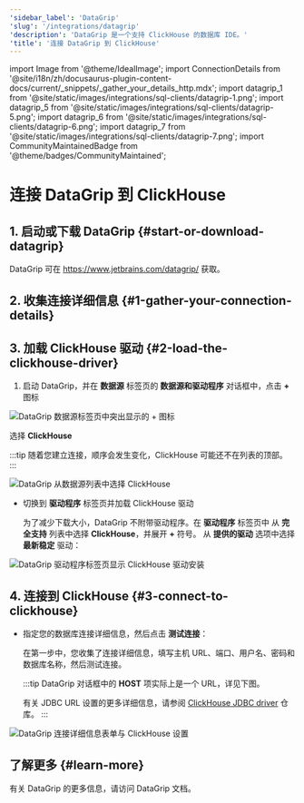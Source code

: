 ```yaml
---
'sidebar_label': 'DataGrip'
'slug': '/integrations/datagrip'
'description': 'DataGrip 是一个支持 ClickHouse 的数据库 IDE。'
'title': '连接 DataGrip 到 ClickHouse'
---
```


import Image from '@theme/IdealImage';
import ConnectionDetails from '@site/i18n/zh/docusaurus-plugin-content-docs/current/_snippets/_gather_your_details_http.mdx';
import datagrip_1 from '@site/static/images/integrations/sql-clients/datagrip-1.png';
import datagrip_5 from '@site/static/images/integrations/sql-clients/datagrip-5.png';
import datagrip_6 from '@site/static/images/integrations/sql-clients/datagrip-6.png';
import datagrip_7 from '@site/static/images/integrations/sql-clients/datagrip-7.png';
import CommunityMaintainedBadge from '@theme/badges/CommunityMaintained';


# 连接 DataGrip 到 ClickHouse

<CommunityMaintainedBadge/>

## 1. 启动或下载 DataGrip {#start-or-download-datagrip}

DataGrip 可在 https://www.jetbrains.com/datagrip/ 获取。

## 2. 收集连接详细信息 {#1-gather-your-connection-details}
<ConnectionDetails />

## 3. 加载 ClickHouse 驱动 {#2-load-the-clickhouse-driver}

1. 启动 DataGrip，并在 **数据源** 标签页的 **数据源和驱动程序** 对话框中，点击 **+** 图标

<Image img={datagrip_5} size="lg" border alt="DataGrip 数据源标签页中突出显示的 + 图标" />

  选择 **ClickHouse**

  :::tip
  随着您建立连接，顺序会发生变化，ClickHouse 可能还不在列表的顶部。
  :::

<Image img={datagrip_6} size="sm" border alt="DataGrip 从数据源列表中选择 ClickHouse" />

- 切换到 **驱动程序** 标签页并加载 ClickHouse 驱动

  为了减少下载大小，DataGrip 不附带驱动程序。在 **驱动程序** 标签页中
  从 **完全支持** 列表中选择 **ClickHouse**，并展开 **+** 符号。 从 **提供的驱动** 选项中选择 **最新稳定** 驱动：

<Image img={datagrip_1} size="lg" border alt="DataGrip 驱动程序标签页显示 ClickHouse 驱动安装" />

## 4. 连接到 ClickHouse {#3-connect-to-clickhouse}

- 指定您的数据库连接详细信息，然后点击 **测试连接**：

  在第一步中，您收集了连接详细信息，填写主机 URL、端口、用户名、密码和数据库名称，然后测试连接。

  :::tip
  DataGrip 对话框中的 **HOST** 项实际上是一个 URL，详见下图。

  有关 JDBC URL 设置的更多详细信息，请参阅 [ClickHouse JDBC driver](https://github.com/ClickHouse/clickhouse-java) 仓库。
  :::

<Image img={datagrip_7} size="md" border alt="DataGrip 连接详细信息表单与 ClickHouse 设置" />

## 了解更多 {#learn-more}

有关 DataGrip 的更多信息，请访问 DataGrip 文档。
